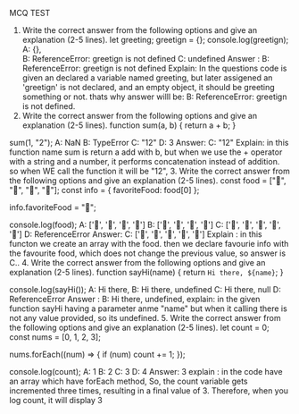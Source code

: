 
MCQ TEST
1. Write the correct answer from the following options and give an explanation (2-5 lines).
let greeting;
greetign = {};
console.log(greetign);
A: {},   
B: ReferenceError: greetign is not defined
C: undefined
Answer :  B: ReferenceError: greetign is not defined
 Explain: In the questions code is given an  declared a variable named greeting, but later assigened an 'greetign' is not declared, and an empty object, it should be greeting something or not. thats why answer willl be: B: ReferenceError: greetign is not defined.
2. Write the correct answer from the following options and give an explanation (2-5 lines).
function sum(a, b) {
  return a + b;
}

sum(1, "2");
A: NaN
B: TypeError
C: "12"
D: 3
Answer:  C: "12"   Explain: in this function  name sum is return a add  with b, but when we use the + operator with a string and a number, it performs concatenation instead of addition.  so when WE call the function it will be "12", 
3. Write the correct answer from the following options and give an explanation (2-5 lines).
const food = ["🍕", "🍫", "🥑", "🍔"];
const info = { favoriteFood: food[0] };

info.favoriteFood = "🍝";

console.log(food);
A: ['🍕', '🍫', '🥑', '🍔']
B: ['🍝', '🍫', '🥑', '🍔']
C: ['🍝', '🍕', '🍫', '🥑', '🍔']
D: ReferenceError
Answer:   C: ['🍝', '🍕', '🍫', '🥑', '🍔']    Explain :   in this functon we create an array with the food.  then we declare favourie  info with the favourite food, which does not change the previous value, so answer is C..
4. Write the correct answer from the following options and give an explanation (2-5 lines).
function sayHi(name) {
  return `Hi there, ${name}`;
}

console.log(sayHi());
A: Hi there,
B: Hi there, undefined
C: Hi there, null
D: ReferenceError
Answer :  B: Hi there, undefined,  explain:  in the given function sayHi having a parameter anme "name"  but when it calling  there is not any value provided, so its undefined. 
5. Write the correct answer from the following options and give an explanation (2-5 lines).
let count = 0;
const nums = [0, 1, 2, 3];

nums.forEach((num) => {
  if (num) count += 1;
});

console.log(count);
A: 1
B: 2
C: 3
D: 4
Answer: 3     explain :  in the code have an array which have forEach method,    So, the count variable gets incremented three times, resulting in a final value of 3. Therefore, when you log count, it will display 3